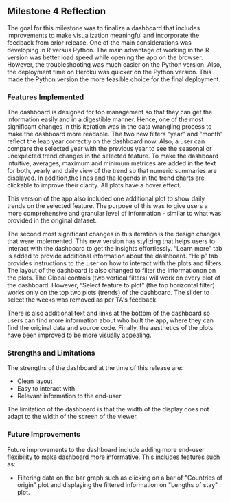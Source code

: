 ## Milestone 4 Reflection

The goal for this milestone was to finalize a dashboard that includes improvements to make visualization meaningful and incorporate the feedback from prior release. One of the main considerations was developing in R versus Python. The main advantage of working in the R version was better load speed while opening the app on the browser. However, the troubleshooting was much easier on the Python version. Also, the deployment time on Heroku was quicker on the Python version. This made the Python version the more feasible choice for the final deployment.

### Features Implemented

The dashboard is designed for top management so that they can get the information easily and in a digestible manner. Hence, one of the most significant changes in this iteration was in the data wrangling process to make the dashboard more readable. The two new filters "year" and "month" reflect the leap year correctly on the dashboard now. Also, a user can compare the selected year with the previous year to see the seasonal or unexpected trend changes in the selected feature. To make the dashboard intuitive, averages, maximum and minimum metrices are added in the text for both, yearly and daily view of the trend so that numeric summaries are displayed. In addition,the lines and the legends in the trend charts are clickable to improve their clarity. All plots have a hover effect.


This version of the app also included one additional plot to show daily trends on the selected feature. The purpose of this was to give users a more comprehensive and granular level of information - similar to what was provided in the original dataset.


The second most significant changes in this iteration is the design changes that were implemented. This new version has stylizing that helps users to interact with the dashboard to get the insights effortlessly. “Learn more” tab is added to provide additional information about the dashboard. “Help” tab provides instructions to the user on how to interact with the plots and filters. The layout of the dashboard is also changed to filter the informationon on the plots. The Global controls (two vertical filters) will work on every plot of the dashboard. However, “Select feature to plot” (the top horizontal filter) works only on the top two plots (trends) of the dashboard. The slider to select the weeks was removed as per TA's feedback.


There is also additional text and links at the bottom of the dashboard so users can find more information about who built the app, where they can find the original data and source code. Finally, the aesthetics of the plots have been improved to be more visually appealing.


### Strengths and Limitations

The strengths of the dashboard at the time of this release are:

* Clean layout
* Easy to interact with
* Relevant information to the end-user

The limitation of the dashboard is that the width of the display does not adapt to the width of the screen of the viewer. 

### Future Improvements

Future improvements to the dashboard include adding more end-user flexibility to make dashboard more informative. This includes features such as:

* Filtering data on the bar graph such as clicking on a bar of  "Countries of origin" plot and displaying the filtered information on "Lengths of stay" plot.
